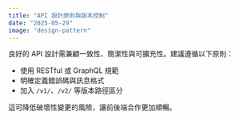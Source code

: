 ```yaml
---
title: "API 設計原則與版本控制"
date: "2025-05-29"
image: "design-pattern"
---
```


良好的 API 設計需兼顧一致性、簡潔性與可擴充性。建議遵循以下原則：

- 使用 RESTful 或 GraphQL 規範
- 明確定義錯誤碼與訊息格式
- 加入 `/v1/`、`/v2/` 等版本路徑區分

這可降低破壞性變更的風險，讓前後端合作更加順暢。
